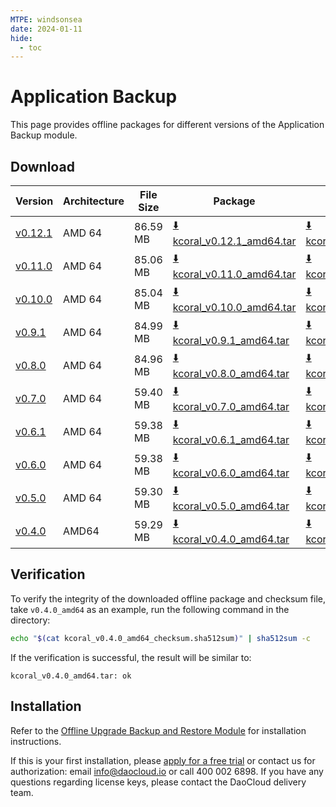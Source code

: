 ```yaml
---
MTPE: windsonsea
date: 2024-01-11
hide:
  - toc
---
```


# Application Backup

This page provides offline packages for different versions of the Application Backup module.

## Download

| Version   | Architecture | File Size | Package   | Checksum File | Updated Date |
|-----------| ------------ | --------- | --------- | ------------  | -----------  |
| [v0.12.1](../../kcoral/intro/release-notes.md) | AMD 64 | 86.59 MB | [:arrow_down: kcoral_v0.12.1_amd64.tar](https://qiniu-download-public.daocloud.io/DaoCloud_Enterprise/kcoral_v0.12.1_amd64.tar) | [:arrow_down: kcoral_v0.12.1_amd64_checksum.sha512sum](https://qiniu-download-public.daocloud.io/DaoCloud_Enterprise/kcoral_v0.12.1_amd64_checksum.sha512sum) | 2024-09-29 |
| [v0.11.0](../../kpanda/intro/release-notes.md) | AMD 64 | 85.06 MB | [:arrow_down: kcoral_v0.11.0_amd64.tar](https://qiniu-download-public.daocloud.io/DaoCloud_Enterprise/kcoral_v0.11.0_amd64.tar) | [:arrow_down: kcoral_v0.11.0_amd64_checksum.sha512sum](https://qiniu-download-public.daocloud.io/DaoCloud_Enterprise/kcoral_v0.11.0_amd64_checksum.sha512sum) | 2024-06-07 |
| [v0.10.0](../../kpanda/intro/release-notes.md) | AMD 64 | 85.04 MB | [:arrow_down: kcoral_v0.10.0_amd64.tar](https://qiniu-download-public.daocloud.io/DaoCloud_Enterprise/kcoral_v0.10.0_amd64.tar) | [:arrow_down: kcoral_v0.10.0_amd64_checksum.sha512sum](https://qiniu-download-public.daocloud.io/DaoCloud_Enterprise/kcoral_v0.10.0_amd64_checksum.sha512sum) | 2024-04-03 |
| [v0.9.1](../../kpanda/intro/release-notes.md) | AMD 64 | 84.99 MB | [:arrow_down: kcoral_v0.9.1_amd64.tar](https://qiniu-download-public.daocloud.io/DaoCloud_Enterprise/kcoral_v0.9.1_amd64.tar) | [:arrow_down: kcoral_v0.9.1_amd64_checksum.sha512sum](https://qiniu-download-public.daocloud.io/DaoCloud_Enterprise/kcoral_v0.9.1_amd64_checksum.sha512sum) | 2024-01-31 |
| [v0.8.0](../../kpanda/intro/release-notes.md) | AMD 64 | 84.96 MB | [:arrow_down: kcoral_v0.8.0_amd64.tar](https://qiniu-download-public.daocloud.io/DaoCloud_Enterprise/kcoral_v0.8.0_amd64.tar) | [:arrow_down: kcoral_v0.8.0_amd64_checksum.sha512sum](https://qiniu-download-public.daocloud.io/DaoCloud_Enterprise/kcoral_v0.8.0_amd64_checksum.sha512sum) | 2024-01-02 |
| [v0.7.0](../../kpanda/intro/release-notes.md) | AMD 64 | 59.40 MB | [:arrow_down: kcoral_v0.7.0_amd64.tar](https://qiniu-download-public.daocloud.io/DaoCloud_Enterprise/kcoral_v0.7.0_amd64.tar) | [:arrow_down: kcoral_v0.7.0_amd64_checksum.sha512sum](https://qiniu-download-public.daocloud.io/DaoCloud_Enterprise/kcoral_v0.7.0_amd64_checksum.sha512sum) | 2023-12-01 |
| [v0.6.1](../../kpanda/intro/release-notes.md) | AMD 64 | 59.38 MB | [:arrow_down: kcoral_v0.6.1_amd64.tar](https://qiniu-download-public.daocloud.io/DaoCloud_Enterprise/kcoral_v0.6.1_amd64.tar) | [:arrow_down: kcoral_v0.6.1_amd64_checksum.sha512sum](https://qiniu-download-public.daocloud.io/DaoCloud_Enterprise/kcoral_v0.6.1_amd64_checksum.sha512sum) | 2023-11-07 |
| [v0.6.0](../../kpanda/intro/release-notes.md) | AMD 64 | 59.38 MB | [:arrow_down: kcoral_v0.6.0_amd64.tar](https://qiniu-download-public.daocloud.io/DaoCloud_Enterprise/kcoral_v0.6.0_amd64.tar) | [:arrow_down: kcoral_v0.6.0_amd64_checksum.sha512sum](https://qiniu-download-public.daocloud.io/DaoCloud_Enterprise/kcoral_v0.6.0_amd64_checksum.sha512sum) | 2023-10-26 |
| [v0.5.0](../../kpanda/intro/release-notes.md) | AMD 64 | 59.30 MB | [:arrow_down: kcoral_v0.5.0_amd64.tar](https://qiniu-download-public.daocloud.io/DaoCloud_Enterprise/kcoral_v0.5.0_amd64.tar) | [:arrow_down: kcoral_v0.5.0_amd64_checksum.sha512sum](https://qiniu-download-public.daocloud.io/DaoCloud_Enterprise/kcoral_v0.5.0_amd64_checksum.sha512sum) | 2023-09-01 |
| [v0.4.0](../../kpanda/intro/release-notes.md) | AMD64 | 59.29 MB | [:arrow_down: kcoral_v0.4.0_amd64.tar](https://qiniu-download-public.daocloud.io/DaoCloud_Enterprise/kcoral_v0.4.0_amd64.tar) | [:arrow_down: kcoral_v0.4.0_amd64_checksum.sha512sum](https://qiniu-download-public.daocloud.io/DaoCloud_Enterprise/kcoral_v0.4.0_amd64_checksum.sha512sum) | 2023-08-08 |

## Verification

To verify the integrity of the downloaded offline package and checksum file,
take `v0.4.0_amd64` as an example, run the following command in the directory:

```sh
echo "$(cat kcoral_v0.4.0_amd64_checksum.sha512sum)" | sha512sum -c
```

If the verification is successful, the result will be similar to:

```none
kcoral_v0.4.0_amd64.tar: ok
```

## Installation

Refer to the [Offline Upgrade Backup and Restore Module](../../kpanda/user-guide/backup/offline-upgrade.md) for installation instructions.

If this is your first installation, please [apply for a free trial](../../dce/license0.md) or contact us for authorization:
email info@daocloud.io or call 400 002 6898.
If you have any questions regarding license keys, please contact the DaoCloud delivery team.

